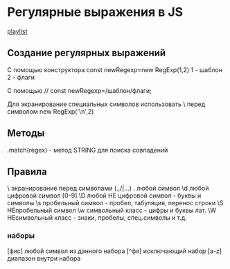 # Регулярные выражения в JS

[playlist](https://www.youtube.com/playlist?list=PLY4rE9dstrJybXiawtabniwVxQSCAb3PL)

## Cоздание регулярных выражений

С помощью конструктора сonst newRegexp=new RegExp(1,2)
1 - шаблон
2 - флаги

С помощью // const newRegexp=/шаблон/флаги;

Для экранирование специальных символов использовать \ перед символом
new RegExp('\\n',2)

## Методы
.match(regex) - метод STRING для поиска совпадений

## Правила

\ экранирование перед символами (.,/|...)
. любой символ
\d любой цифровой символ [0-9]
\D любой НЕ цифровой символ - буквы и символы
\s пробельный символ - пробел, табуляция, перенос строки
\S НЕпробельный символ
\w символьный класс - цифры и буквы лат.
\W НЕсимвольный класс - знаки, пробелы, спец.символы и т.д.

### наборы

[фис] любой символ из данного набора
[^фя] исключающий набор
[a-z] диапазон внутри набора
